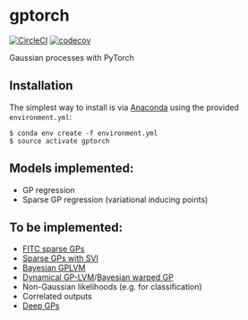 # gptorch
[![CircleCI](https://circleci.com/gh/cics-nd/gptorch.svg?style=svg)](https://circleci.com/gh/cics-nd/gptorch)
[![codecov](https://codecov.io/gh/cics-nd/gptorch/branch/master/graph/badge.svg)](https://codecov.io/gh/cics-nd/gptorch)

Gaussian processes with PyTorch

## Installation

The simplest way to install is via [Anaconda](https://www.anaconda.com/distribution/) using the provided `environment.yml`:

```
$ conda env create -f environment.yml
$ source activate gptorch
```

## Models implemented:

- GP regression
- Sparse GP regression (variational inducing points)

## To be implemented:

- [FITC sparse GPs](http://papers.nips.cc/paper/2857-sparse-gaussian-processes-using-pseudo-inputs.pdf)
- [Sparse GPs with SVI](http://proceedings.mlr.press/v38/hensman15.pdf)
- [Bayesian GPLVM](http://proceedings.mlr.press/v9/titsias10a/titsias10a.pdf)
- [Dynamical GP-LVM](http://papers.nips.cc/paper/4330-variational-gaussian-process-dynamical-systems)/[Bayesian warped GP](http://papers.nips.cc/paper/4494-bayesian-warped-gaussian-processes)
- Non-Gaussian likelihoods (e.g. for classification)
- Correlated outputs
- [Deep GPs](http://papers.nips.cc/paper/7045-doubly-stochastic-variational-inference-for-deep-gaussian-processes)
